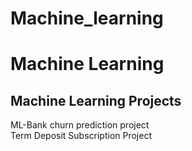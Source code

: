# Machine_learning

<h1> Machine Learning </h1>
<h2> Machine Learning Projects </h2>

ML-Bank churn prediction project <br> Term Deposit Subscription Project <br>
